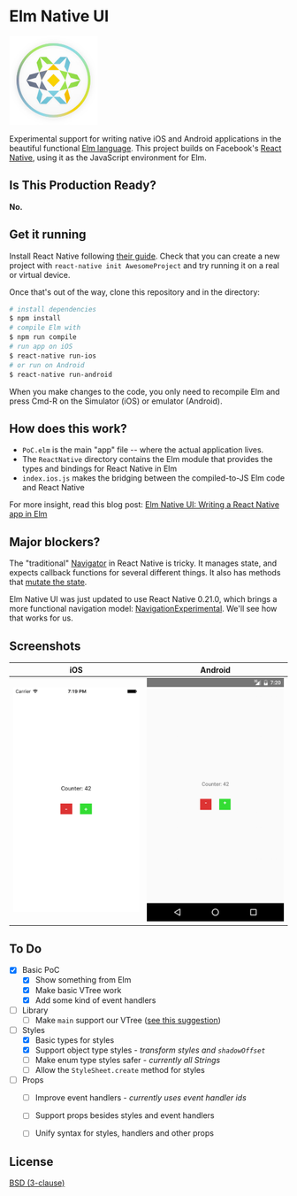 # Elm Native UI

![](img/elm-native-160.png)

Experimental support for writing native iOS and Android applications in the beautiful functional [Elm language](http://elm-lang.org/).
This project builds on Facebook's [React Native](https://facebook.github.io/react-native/), using it as the JavaScript environment for Elm.


## Is This Production Ready?

**No.**


## Get it running

Install React Native following [their guide](https://facebook.github.io/react-native/docs/getting-started.html#content). Check that you can create a new project with `react-native init AwesomeProject` and try running it on a real or virtual device.

Once that's out of the way, clone this repository and in the directory:

```bash
# install dependencies
$ npm install
# compile Elm with
$ npm run compile
# run app on iOS
$ react-native run-ios
# or run on Android
$ react-native run-android
```

When you make changes to the code, you only need to recompile Elm and press Cmd-R on the Simulator (iOS) or emulator (Android).


## How does this work?

* `PoC.elm` is the main "app" file -- where the actual application lives.
* The `ReactNative` directory contains the Elm module that provides the types and bindings for React Native in Elm
* `index.ios.js` makes the bridging between the compiled-to-JS Elm code and React Native

For more insight, read this blog post: [Elm Native UI: Writing a React Native app in Elm](http://ohanhi.github.io/elm-native-ui.html)


## Major blockers?

The "traditional" [Navigator](https://facebook.github.io/react-native/docs/navigator.html#content) in React Native is tricky. It manages state, and expects callback functions for several different things. It also has methods that [mutate the state](https://facebook.github.io/react-native/docs/navigator.html#navigator-methods).

Elm Native UI was just updated to use React Native 0.21.0, which brings a more functional navigation model: [NavigationExperimental](https://github.com/facebook/react-native/commit/a3085464f6ea36fc6b53cd0c711c048ffb1516f9). We'll see how that works for us.


## Screenshots

iOS | Android
----|--------
![](img/screenshot-ios.png) | ![](img/screenshot-android.png)

## To Do

- [x] Basic PoC
  - [x] Show something from Elm
  - [x] Make basic VTree work
  - [x] Add some kind of event handlers
- [ ] Library
  - [ ] Make `main` support our VTree ([see this suggestion](https://github.com/ohanhi/elm-native/commit/0a35edeb0c21985394b6f3b296140da431aa936c#commitcomment-14303291))
- [ ] Styles
  - [x] Basic types for styles
  - [x] Support object type styles - _transform styles and `shadowOffset`_
  - [ ] Make enum type styles safer - _currently all Strings_
  - [ ] Allow the `StyleSheet.create` method for styles
- [ ] Props
  - [ ] Improve event handlers - _currently uses event handler ids_
  - [ ] Support props besides styles and event handlers
  - [ ] Unify syntax for styles, handlers and other props


## License

[BSD (3-clause)](LICENSE)
